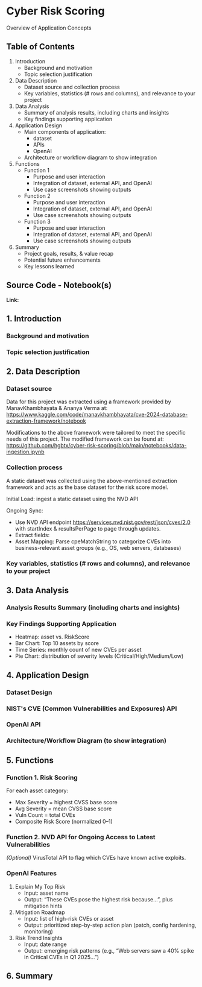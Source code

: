 # Cyber Risk Scoring

Overview of Application Concepts

## Table of Contents

1. Introduction
    * Background and motivation
    * Topic selection justification
2. Data Description
    * Dataset source and collection process
    * Key variables, statistics (# rows and columns), and relevance to your project
3. Data Analysis
    * Summary of analysis results, including charts and insights
    * Key findings supporting application
4. Application Design
    * Main components of application:
        * dataset
        * APIs
        * OpenAI
    * Architecture or workflow diagram to show integration
5. Functions
    * Function 1
        * Purpose and user interaction
        * Integration of dataset, external API, and OpenAI
        * Use case screenshots showing outputs
    * Function 2
        * Purpose and user interaction
        * Integration of dataset, external API, and OpenAI
        * Use case screenshots showing outputs
    * Function 3
        * Purpose and user interaction
        * Integration of dataset, external API, and OpenAI
        * Use case screenshots showing outputs
6. Summary
    * Project goals, results, & value recap
    * Potential future enhancements
    * Key lessons learned

## Source Code - Notebook(s)

__Link:__ 

## 1. Introduction

### Background and motivation



### Topic selection justification



## 2. Data Description

### Dataset source

Data for this project was extracted using a framework provided by ManavKhambhayata & Ananya Verma at: \
https://www.kaggle.com/code/manavkhambhayata/cve-2024-database-extraction-framework/notebook

Modifications to the above framework were tailored to meet the specific needs of this project. The modified framework can be found at: \
https://github.com/hgbtx/cyber-risk-scoring/blob/main/notebooks/data-ingestion.ipynb

### Collection process

A static dataset was collected using the above-mentioned extraction framework and acts as the base dataset for the risk score model.

Initial Load: ingest a static dataset using the NVD API

Ongoing Sync:
* Use NVD API endpoint https://services.nvd.nist.gov/rest/json/cves/2.0 with startIndex & resultsPerPage to page through updates. 
* Extract fields: 
* Asset Mapping: Parse cpeMatchString to categorize CVEs into business-relevant asset groups (e.g., OS, web servers, databases)

### Key variables, statistics (# rows and columns), and relevance to your project



## 3. Data Analysis

### Analysis Results Summary (including charts and insights)



### Key Findings Supporting Application

* Heatmap: asset vs. RiskScore
* Bar Chart: Top 10 assets by score
* Time Series: monthly count of new CVEs per asset
* Pie Chart: distribution of severity levels (Critical/High/Medium/Low)

## 4. Application Design

### Dataset Design



### NIST's CVE (Common Vulnerabilities and Exposures) API



### OpenAI API



### Architecture/Workflow Diagram (to show integration)



## 5. Functions

### Function 1. Risk Scoring

For each asset category:
* Max Severity = highest CVSS base score
* Avg Severity = mean CVSS base score
* Vuln Count = total CVEs
* Composite Risk Score (normalized 0–1)

### Function 2. NVD API for Ongoing Access to Latest Vulnerabilities

_(Optional)_ VirusTotal API to flag which CVEs have known active exploits.

### OpenAI Features

1. Explain My Top Risk
    * Input: asset name
    * Output: “These CVEs pose the highest risk because…”, plus mitigation hints
2. Mitigation Roadmap
    * Input: list of high-risk CVEs or asset
    * Output: prioritized step-by-step action plan (patch, config hardening, monitoring)
3. Risk Trend Insights
    * Input: date range
    * Output: emerging risk patterns (e.g., “Web servers saw a 40% spike in Critical CVEs in Q1 2025…”)

## 6. Summary
















